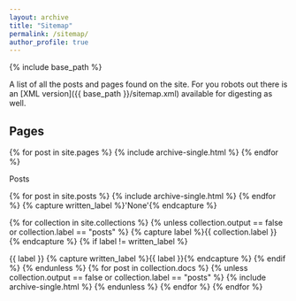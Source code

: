 ```yaml
---
layout: archive
title: "Sitemap"
permalink: /sitemap/
author_profile: true
---
```


{% include base_path %}

A list of all the posts and pages found on the site. For you robots out there is an [XML version]({{ base_path }}/sitemap.xml) available for digesting as well.

<h2>Pages</h2>
{% for post in site.pages %}
  {% include archive-single.html %}
{% endfor %}

Posts

{% for post in site.posts %} {% include archive-single.html %} {% endfor %}
{% capture written_label %}'None'{% endcapture %}

{% for collection in site.collections %} {% unless collection.output == false or collection.label == "posts" %} {% capture label %}{{ collection.label }}{% endcapture %} {% if label != written_label %}

{{ label }}
{% capture written_label %}{{ label }}{% endcapture %} {% endif %} {% endunless %} {% for post in collection.docs %} {% unless collection.output == false or collection.label == "posts" %} {% include archive-single.html %} {% endunless %} {% endfor %} {% endfor %}
